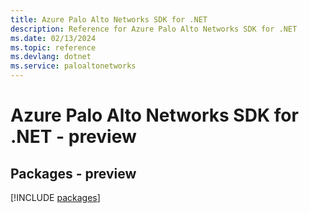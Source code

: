 ```yaml
---
title: Azure Palo Alto Networks SDK for .NET
description: Reference for Azure Palo Alto Networks SDK for .NET
ms.date: 02/13/2024
ms.topic: reference
ms.devlang: dotnet
ms.service: paloaltonetworks
---
```

# Azure Palo Alto Networks SDK for .NET - preview
## Packages - preview
[!INCLUDE [packages](palo-alto-networks-index.md)]